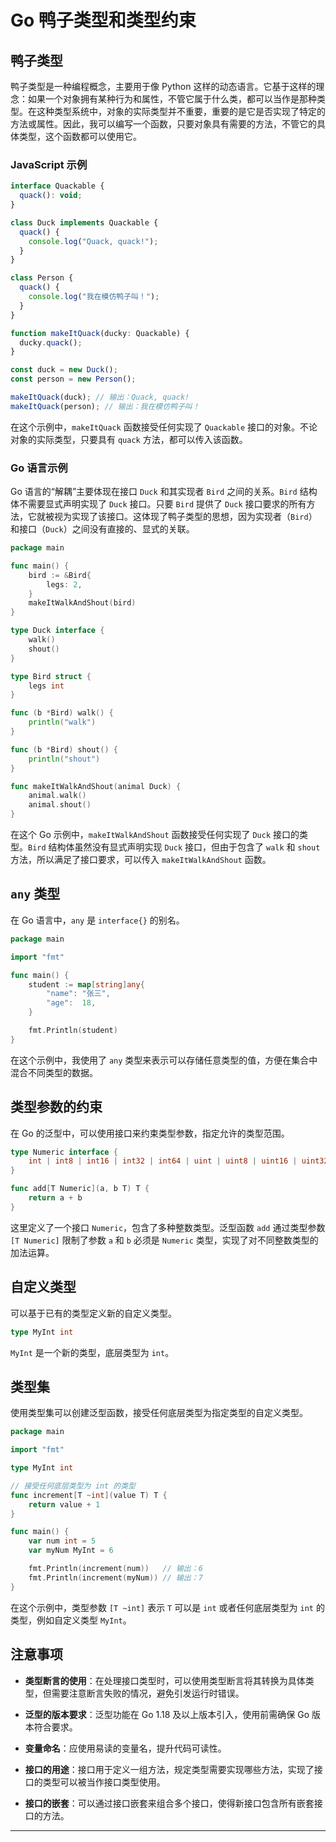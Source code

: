 # Go 鸭子类型和类型约束

## 鸭子类型

鸭子类型是一种编程概念，主要用于像 Python 这样的动态语言。它基于这样的理念：如果一个对象拥有某种行为和属性，不管它属于什么类，都可以当作是那种类型。在这种类型系统中，对象的实际类型并不重要，重要的是它是否实现了特定的方法或属性。因此，我可以编写一个函数，只要对象具有需要的方法，不管它的具体类型，这个函数都可以使用它。

### JavaScript 示例

```javascript
interface Quackable {
  quack(): void;
}

class Duck implements Quackable {
  quack() {
    console.log("Quack, quack!");
  }
}

class Person {
  quack() {
    console.log("我在模仿鸭子叫！");
  }
}

function makeItQuack(ducky: Quackable) {
  ducky.quack();
}

const duck = new Duck();
const person = new Person();

makeItQuack(duck); // 输出：Quack, quack!
makeItQuack(person); // 输出：我在模仿鸭子叫！
```

在这个示例中，`makeItQuack` 函数接受任何实现了 `Quackable` 接口的对象。不论对象的实际类型，只要具有 `quack` 方法，都可以传入该函数。

### Go 语言示例

Go 语言的“解耦”主要体现在接口 `Duck` 和其实现者 `Bird` 之间的关系。`Bird` 结构体不需要显式声明实现了 `Duck` 接口。只要 `Bird` 提供了 `Duck` 接口要求的所有方法，它就被视为实现了该接口。这体现了鸭子类型的思想，因为实现者（`Bird`）和接口（`Duck`）之间没有直接的、显式的关联。

```go
package main

func main() {
    bird := &Bird{
        legs: 2,
    }
    makeItWalkAndShout(bird)
}

type Duck interface {
    walk()
    shout()
}

type Bird struct {
    legs int
}

func (b *Bird) walk() {
    println("walk")
}

func (b *Bird) shout() {
    println("shout")
}

func makeItWalkAndShout(animal Duck) {
    animal.walk()
    animal.shout()
}
```

在这个 Go 示例中，`makeItWalkAndShout` 函数接受任何实现了 `Duck` 接口的类型。`Bird` 结构体虽然没有显式声明实现 `Duck` 接口，但由于包含了 `walk` 和 `shout` 方法，所以满足了接口要求，可以传入 `makeItWalkAndShout` 函数。

## `any` 类型

在 Go 语言中，`any` 是 `interface{}` 的别名。

```go
package main

import "fmt"

func main() {
    student := map[string]any{
        "name": "张三",
        "age":  18,
    }

    fmt.Println(student)
}
```

在这个示例中，我使用了 `any` 类型来表示可以存储任意类型的值，方便在集合中混合不同类型的数据。

## 类型参数的约束

在 Go 的泛型中，可以使用接口来约束类型参数，指定允许的类型范围。

```go
type Numeric interface {
    int | int8 | int16 | int32 | int64 | uint | uint8 | uint16 | uint32
}

func add[T Numeric](a, b T) T {
    return a + b
}
```

这里定义了一个接口 `Numeric`，包含了多种整数类型。泛型函数 `add` 通过类型参数 `[T Numeric]` 限制了参数 `a` 和 `b` 必须是 `Numeric` 类型，实现了对不同整数类型的加法运算。

## 自定义类型

可以基于已有的类型定义新的自定义类型。

```go
type MyInt int
```

`MyInt` 是一个新的类型，底层类型为 `int`。

## 类型集

使用类型集可以创建泛型函数，接受任何底层类型为指定类型的自定义类型。

```go
package main

import "fmt"

type MyInt int

// 接受任何底层类型为 int 的类型
func increment[T ~int](value T) T {
    return value + 1
}

func main() {
    var num int = 5
    var myNum MyInt = 6

    fmt.Println(increment(num))   // 输出：6
    fmt.Println(increment(myNum)) // 输出：7
}
```

在这个示例中，类型参数 `[T ~int]` 表示 `T` 可以是 `int` 或者任何底层类型为 `int` 的类型，例如自定义类型 `MyInt`。

## 注意事项

- **类型断言的使用**：在处理接口类型时，可以使用类型断言将其转换为具体类型，但需要注意断言失败的情况，避免引发运行时错误。

- **泛型的版本要求**：泛型功能在 Go 1.18 及以上版本引入，使用前需确保 Go 版本符合要求。

- **变量命名**：应使用易读的变量名，提升代码可读性。

- **接口的用途**：接口用于定义一组方法，规定类型需要实现哪些方法，实现了接口的类型可以被当作接口类型使用。

- **接口的嵌套**：可以通过接口嵌套来组合多个接口，使得新接口包含所有嵌套接口的方法。

---
